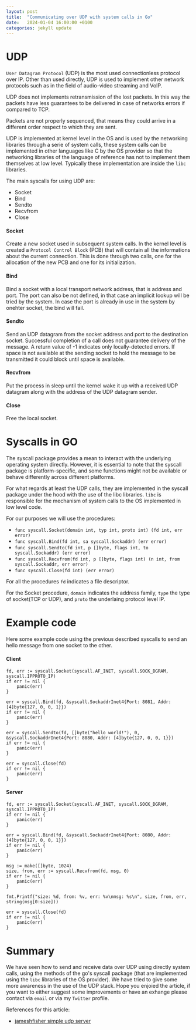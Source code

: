 ```yaml
---
layout: post
title:  "Communicating over UDP with system calls in Go"
date:   2024-01-04 16:00:00 +0100
categories: jekyll update
---
```


# UDP

`User Datagram Protocol` (UDP) is the most used connectionless protocol over IP. 
Other than used directly, UDP is used to implement other network protocols such as in the field of audio-video streaming and VoIP. 

UDP does not implements retransmission of the lost packets. In this way the packets have less guarantees to be delivered in case of networks errors if compared to TCP.

Packets are not properly sequenced, that means they could arrive in a different order respect to which they are sent.

UDP is implemented at kernel level in the OS and is used by the networking libraries through a serie of system calls, these system calls can be implemented in other languages like C by the OS provider so that the networking libraries of the language of reference has not to implement them themselves at low level. Typically these implementation are inside the `libc` libraries.

The main syscalls for using UDP are:

* Socket
* Bind
* Sendto
* Recvfrom
* Close

#### Socket

Create a new socket used in subsequent system calls. 
In the kernel level is created a `Protocol Control Block` (PCB) that will contain all the informations about the current connection.
This is done through two calls, one for the allocation of the new PCB and one for its initialization.

#### Bind

Bind a socket with a local transport network address, that is address and port. 
The port can also be not defined, in that case an implicit lookup will be tried by the system.
In case the port is already in use in the system by onehter socket, the bind will fail.

#### Sendto

Send an UDP datagram from the socket address and port to the destination socket. 
Successful completion of a call does not guarantee delivery of the message. A return value of -1 indicates only locally-detected errors.
If space is not available at the sending socket to hold the message to be transmitted it could block until space is available. 

#### Recvfrom

Put the process in sleep until the kernel wake it up with a received UDP datagram along with the address of the UDP datagram sender.

#### Close

Free the local socket.

# Syscalls in GO

The syscall package provides a mean to interact with the underlying operating system directly.
However, it is essential to note that the syscall package is platform-specific, and some functions might not be available or behave differently across different platforms.

For what regards at least the UDP calls, they are implemented in the syscall package under the hood with the use of the libc libraries.
`libc` is responsible for the mechanism of system calls to the OS implemented in low level code.

For our purposes we will use the procedures:

* `func syscall.Socket(domain int, typ int, proto int) (fd int, err error)`
* `func syscall.Bind(fd int, sa syscall.Sockaddr) (err error)`
* `func syscall.Sendto(fd int, p []byte, flags int, to syscall.Sockaddr) (err error)`
* `func syscall.Recvfrom(fd int, p []byte, flags int) (n int, from syscall.Sockaddr, err error)`
* `func syscall.Close(fd int) (err error)`

For all the procedures `fd` indicates a file descriptor.

For the Socket procedure, `domain` indicates the address family, `type` the type of socket(TCP or UDP), and `proto` the underlaing protocol level IP.

# Example code

Here some example code using the previous described syscalls to send an hello message from one socket to the other.

#### Client

```
fd, err := syscall.Socket(syscall.AF_INET, syscall.SOCK_DGRAM, syscall.IPPROTO_IP)
if err != nil {
	panic(err)
}

err = syscall.Bind(fd, &syscall.SockaddrInet4{Port: 8081, Addr: [4]byte{127, 0, 0, 1}})
if err != nil {
	panic(err)
}

err = syscall.Sendto(fd, []byte("hello world!"), 0, &syscall.SockaddrInet4{Port: 8080, Addr: [4]byte{127, 0, 0, 1}})
if err != nil {
	panic(err)
}

err = syscall.Close(fd)
if err != nil {
	panic(err)
}
```

#### Server

```
fd, err := syscall.Socket(syscall.AF_INET, syscall.SOCK_DGRAM, syscall.IPPROTO_IP)
if err != nil {
	panic(err)
}

err = syscall.Bind(fd, &syscall.SockaddrInet4{Port: 8080, Addr: [4]byte{127, 0, 0, 1}})
if err != nil {
	panic(err)
}

msg := make([]byte, 1024)
size, from, err := syscall.Recvfrom(fd, msg, 0)
if err != nil {
	panic(err)
}

fmt.Printf("size: %d, from: %v, err: %v\nmsg: %s\n", size, from, err, string(msg[0:size]))

err = syscall.Close(fd)
if err != nil {
	panic(err)
}
```

# Summary

We have seen how to send and receive data over UDP using directly system calls, using the methods of the go's syscall package (that are implemented using the `libc` libraries of the OS provider).
We have tried to give some more awareness in the use of the UDP stack.
Hope you enjoied the article, if you want to either suggest some improvements or have an exhange please contact via `email` or via my `Twitter` profile. 

References for this article:
* [jameshfisher simple udp server][jameshfisher-simple-udp-server]

[jameshfisher-simple-udp-server]: https://jameshfisher.com/2016/12/19/simple-udp-server